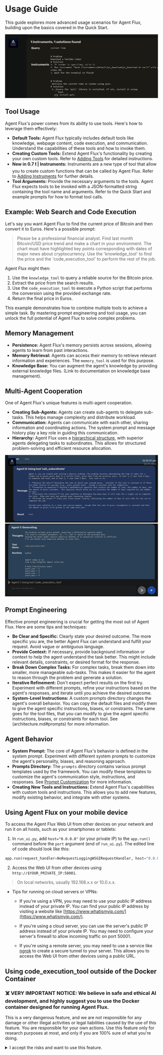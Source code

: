 # Usage Guide
This guide explores more advanced usage scenarios for Agent Flux, building upon the basics covered in the Quick Start.

![](res/memory-man.png)

## Tool Usage
Agent Flux's power comes from its ability to use tools. Here's how to leverage them effectively:

* **Default Tools:** Agent Flux typically includes default tools like knowledge, webpage content, code execution, and communication.  Understand the capabilities of these tools and how to invoke them.
* **Creating Custom Tools:**  Extend Agent Flux's functionality by creating your own custom tools. Refer to [Adding Tools](architecture.md#adding_tools) for detailed instructions.
* **New in 0.7 ❗ | Instruments:**  Instruments are a new type of tool that allow you to create custom functions that can be called by Agent Flux.  Refer to [Adding Instruments](architecture.md#adding_instruments) for further details.
* **Tool Arguments:**  Provide the necessary arguments to the tools.  Agent Flux expects tools to be invoked with a JSON-formatted string containing the tool name and arguments.  Refer to the Quick Start and example prompts for how to format tool calls.

## Example: Web Search and Code Execution
Let's say you want Agent Flux to find the current price of Bitcoin and then convert it to Euros. Here's a possible prompt:

> Please be a professional financial analyst. Find last month Bitcoin/USD price trend and make a chart in your environment. The chart must have highlighted key points corresponding with dates of major news about cryptocurrency. Use the 'knowledge_tool' to find the price and the 'code_execution_tool' to perform the rest of the job.

Agent Flux might then:

1. Use the `knowledge_tool` to query a reliable source for the Bitcoin price.
2. Extract the price from the search results.
3. Use the `code_execution_tool` to execute a Python script that performs the conversion using the provided exchange rate.
4. Return the final price in Euros.

This example demonstrates how to combine multiple tools to achieve a simple task. By mastering prompt engineering and tool usage, you can unlock the full potential of Agent Flux to solve complex problems.

## Memory Management
* **Persistence:** Agent Flux's memory persists across sessions, allowing agents to learn from past interactions.
* **Memory Retrieval:** Agents can access their memory to retrieve relevant information and experiences.  The `memory_tool` is used for this purpose.
* **Knowledge Base:** You can augment the agent's knowledge by providing external knowledge files. (Link to documentation on knowledge base management).

## Multi-Agent Cooperation
One of Agent Flux's unique features is multi-agent cooperation.

* **Creating Sub-Agents:** Agents can create sub-agents to delegate sub-tasks.  This helps manage complexity and distribute workload.
* **Communication:** Agents can communicate with each other, sharing information and coordinating actions. The system prompt and message history play a key role in guiding this communication.
* **Hierarchy:** Agent Flux uses a [hierarchical structure](architecture.md#agent-hierarchy-and-communication), with superior agents delegating tasks to subordinates.  This allows for structured problem-solving and efficient resource allocation.

![](res/physics.png)
![](res/physics-2.png)

## Prompt Engineering
Effective prompt engineering is crucial for getting the most out of Agent Flux. Here are some tips and techniques:

* **Be Clear and Specific:** Clearly state your desired outcome.  The more specific you are, the better Agent Flux can understand and fulfill your request.  Avoid vague or ambiguous language.
* **Provide Context:** If necessary, provide background information or context to help the agent understand the task better. This might include relevant details, constraints, or desired format for the response.
* **Break Down Complex Tasks:**  For complex tasks, break them down into smaller, more manageable sub-tasks.  This makes it easier for the agent to reason through the problem and generate a solution.
* **Iterative Refinement:** Don't expect perfect results on the first try.  Experiment with different prompts, refine your instructions based on the agent's responses, and iterate until you achieve the desired outcome.
* **System-Level Instructions:** A custom prompts directory changes the agent's overall behavior.  You can copy the default files and modify them to give the agent specific instructions, biases, or constraints. The same goes for the tool files, that you can modify to give the agent specific instructions, biases, or constraints for each tool. See (architecture.md#prompts) for more information.

## Agent Behavior
* **System Prompt:**  The core of Agent Flux's behavior is defined in the system prompt.  Experiment with different system prompts to customize the agent's personality, biases, and reasoning approach.
* **Prompts Directory:** The `prompts` directory contains various prompt templates used by the framework. You can modify these templates to customize the agent's communication style, instructions, and responses. See [Prompt Customization](architecture.md#custom-prompts) for more information.
* **Creating New Tools and Instructions:** Extend Agent Flux's capabilities with custom tools and instructions. This allows you to add new features, modify existing behavior, and integrate with other systems.

## Using Agent Flux on your mobile device
To access the Agent Flux Web UI from other devices on your network and run it on all hosts, such as your smartphones or tablets:

1.  In `run_ui.py`, add `host="0.0.0.0"` (or your private IP) to the `app.run()` command before the `port` argument (end of `run_ui.py`). The edited line of code should look like this:
```python
app.run(request_handler=NoRequestLoggingWSGIRequestHandler, host="0.0.0.0", port=port)
```
2. Access the Web UI from other devices using `http://$YOUR_PRIVATE_IP:50001`.
> On local networks, usually 192.168.x.x or 10.0.x.x.

- Tips for running on cloud servers or VPNs:
    - If you're using a VPN, you may need to use your public IP address instead of your private IP. You can find your public IP address by visiting a website like [https://www.whatismyip.com/](https://www.whatismyip.com/).

    - If you're using a cloud server, you can use the server's public IP address instead of your private IP. You may need to configure your server's firewall to allow incoming traffic on port 50001.

    - If you're using a remote server, you may need to use a service like [ngrok](https://ngrok.com/) to create a secure tunnel to your server. This allows you to access the Web UI from other devices using a public URL.

## Using code_execution_tool outside of the Docker Container
### ☠️ VERY IMPORTANT NOTICE: We believe in safe and ethical AI development, and highly suggest you to use the Docker container designed for running Agent Flux.

This is a very dangerous feature, and we are not responsible for any damage or other illegal activities or legal liabilities caused by the use of this feature. You are responsible for your own actions. Use this feature only for research purposes at most, and only if you are 100% sure of what you're doing.
<details>
<summary>I accept the risks and want to use this feature.</summary>

- If you are a power-user and 100% sure of what you're doing, you can use the code_execution_tool outside of the Docker container by following these steps:

    ![Code Execution Jailbreak](res/code_exec_jailbreak.png)

1. After the installation and configuration of your Agent Flux instance, go in `initialize.py` and set the `code_exec_docker_enabled` to `False` (line 47). This will disable the code_execution_tool for your Agent Flux instance to communicate with the Docker container. The tool will search for an SSH connection at this point.

2. Comment out lines 56, 57, 58 and 59 in `initialize.py` that sets the `code_execution_tool` SSH connection parameters. Point them to your machine accordingly. This will enable the code_execution_tool for your Agent Flux instance.

3. The `code_exec_ssh_pass` parameter (root user password) has to be provided to `initialize.py` for the code_execution_tool to be able to connect to the machine.
</details>